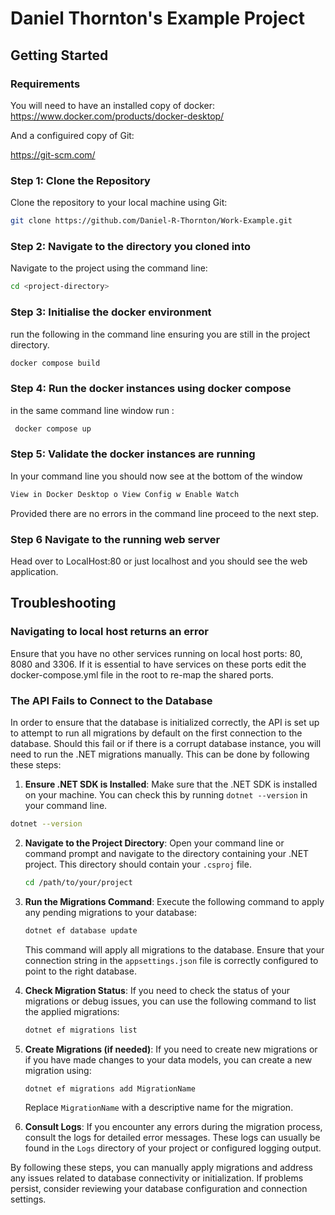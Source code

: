 # Daniel Thornton's Example Project

## Getting Started

### Requirements

You will need to have an installed copy of docker:
https://www.docker.com/products/docker-desktop/

And a configuired copy of Git:

https://git-scm.com/

### Step 1: Clone the Repository

Clone the repository to your local machine using Git:

```bash
git clone https://github.com/Daniel-R-Thornton/Work-Example.git
```

### Step 2: Navigate to the directory you cloned into

Navigate to the project using the command line:

```bash
cd <project-directory>
```

### Step 3: Initialise the docker environment

run the following in the command line ensuring you are still in the project directory.

```bash
docker compose build
```

### Step 4: Run the docker instances using docker compose

in the same command line window run :

```bash
 docker compose up
```

### Step 5: Validate the docker instances are running

In your command line you should now see at the bottom of the window

```bash
View in Docker Desktop o View Config w Enable Watch
```

Provided there are no errors in the command line proceed to the next step.

### Step 6 Navigate to the running web server

Head over to LocalHost:80 or just localhost and you should see the web application.

## Troubleshooting

### Navigating to local host returns an error

Ensure that you have no other services running on local host ports: 80, 8080 and 3306. If it is essential to have services on these ports edit the docker-compose.yml file in the root to re-map the shared ports.

### The API Fails to Connect to the Database

In order to ensure that the database is initialized correctly, the API is set up to attempt to run all migrations by default on the first connection to the database. Should this fail or if there is a corrupt database instance, you will need to run the .NET migrations manually. This can be done by following these steps:

1. **Ensure .NET SDK is Installed**: Make sure that the .NET SDK is installed on your machine. You can check this by running `dotnet --version` in your command line.

```bash
dotnet --version
```

2. **Navigate to the Project Directory**: Open your command line or command prompt and navigate to the directory containing your .NET project. This directory should contain your `.csproj` file.

   ```bash
   cd /path/to/your/project
   ```

3. **Run the Migrations Command**: Execute the following command to apply any pending migrations to your database:

   ```bash
   dotnet ef database update
   ```

   This command will apply all migrations to the database. Ensure that your connection string in the `appsettings.json` file is correctly configured to point to the right database.

4. **Check Migration Status**: If you need to check the status of your migrations or debug issues, you can use the following command to list the applied migrations:

   ```bash
   dotnet ef migrations list
   ```

5. **Create Migrations (if needed)**: If you need to create new migrations or if you have made changes to your data models, you can create a new migration using:

   ```bash
   dotnet ef migrations add MigrationName
   ```

   Replace `MigrationName` with a descriptive name for the migration.

6. **Consult Logs**: If you encounter any errors during the migration process, consult the logs for detailed error messages. These logs can usually be found in the `Logs` directory of your project or configured logging output.

By following these steps, you can manually apply migrations and address any issues related to database connectivity or initialization. If problems persist, consider reviewing your database configuration and connection settings.

